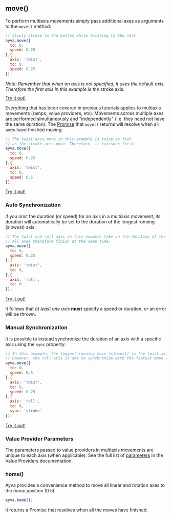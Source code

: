 ## move()

To perform multiaxis movements simply pass additional axes as arguments to the ```move()``` method:

```javascript
// Slowly stroke to the bottom while twisting to the left.
ayva.move({
  to: 0,
  speed: 0.25
},{
  axis: 'twist',
  to: 0,
  speed: 0.25
});
```
_Note: Remember that when an axis is not specified, it uses the_ default _axis. Therefore the first axis in this example is the_ stroke axis.  
<a href="./tutorial-examples/move-multiaxis-example-1.html" target="_blank" style="padding-top:10px; display:block">Try it out!</a>

Everything that has been covered in previous tutorials applies to multiaxis movements (ramps, value providers, etc).
Movements across multiple axes are performed simultaneously and "independently" (i.e. they need not have the same duration). The <a href="https://developer.mozilla.org/en-US/docs/Web/JavaScript/Reference/Global_Objects/Promise" target="_blank">Promise</a> that ```move()``` returns will resolve when all axes have finished moving:

```javascript
// The twist axis move in this example is twice as fast 
// as the stroke axis move. Therefore, it finishes first.
ayva.move({
  to: 0,
  speed: 0.25
},{
  axis: 'twist',
  to: 0,
  speed: 0.5
});
```

<a href="./tutorial-examples/move-multiaxis-example-2.html" target="_blank">Try it out!</a>

### Auto Synchronization
If you omit the duration (or speed) for an axis in a multiaxis movement, its duration will automatically be set to the duration of the longest running (slowest) axis:
```javascript
// The twist and roll axis in this example take on the duration of the stroke axis.
// All axes therefore finish at the same time.
ayva.move({
  to: 0,
  speed: 0.25
},{
  axis: 'twist',
  to: 0,
},{
  axis: 'roll',
  to: 0
});
```

<a href="./tutorial-examples/move-multiaxis-example-3.html" target="_blank">Try it out!</a>

It follows that _at least one axis_ __must__ specify a speed or duration, or an error will be thrown.

### Manual Synchronization
It is possible to instead synchronize the duration of an axis with a specific axis using the ```sync``` property:
```javascript
// In this example, the longest running move (slowest) is the twist axis.
// However, the roll axis is set to synchronize with the fastest move (the stroke axis).
ayva.move({
  to: 0,
  speed: 0.5
},{
  axis: 'twist',
  to: 0,
  speed: 0.25
},{
  axis: 'roll',
  to: 0,
  sync: 'stroke'
});
```

<a href="./tutorial-examples/move-multiaxis-example-4.html" target="_blank">Try it out!</a>

### Value Provider Parameters
The parameters passed to value providers in multiaxis movements are unique to each axis (when applicable).
See the full list of <a href="./tutorial-motion-api-value-providers.html#parameters" target="_blank">parameters</a> in the Value Providers documentation.

### home()
Ayva provides a convenience method to move all linear and rotation axes to the _home_ position (0.5):

```javascript
ayva.home();
```

It returns a Promise that resolves when all the moves have finished.





